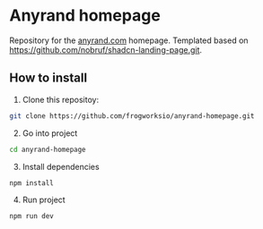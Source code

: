 # Anyrand homepage

Repository for the <a href="https://anyrand.com" target="_blank">anyrand.com</a> homepage. Templated based on <a href="https://github.com/nobruf/shadcn-landing-page.git" target="_blank">https://github.com/nobruf/shadcn-landing-page.git</a>.

## How to install

1. Clone this repositoy:

```bash
git clone https://github.com/frogworksio/anyrand-homepage.git
```

2. Go into project

```bash
cd anyrand-homepage
```

3. Install dependencies

```bash
npm install
```

4. Run project

```bash
npm run dev
```